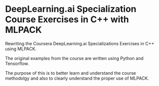 # DeepLearning.ai Specialization Course Exercises in C++ with MLPACK

Rewriting the Coursera DeepLearning.ai Specializations Exercises in C++ using MLPACK. 

The original examples from the course are written using Python and Tensorflow.

The purpose of this is to better learn and understand the course methodolgy and also to clearly understand the proper use of MLPACK.
